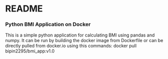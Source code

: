 # README
### Python BMI Application on Docker

This is a simple python application for calculating BMI using pandas and numpy.
It can be run by building the docker image from Dockerfile 
or can be directly pulled from docker.io using this commands:
      docker pull bipin2295/bmi_app:v1.0
